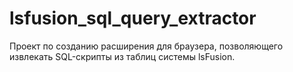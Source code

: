 # lsfusion_sql_query_extractor
Проект по созданию расширения для браузера, позволяющего извлекать SQL-скрипты из таблиц системы lsFusion.
